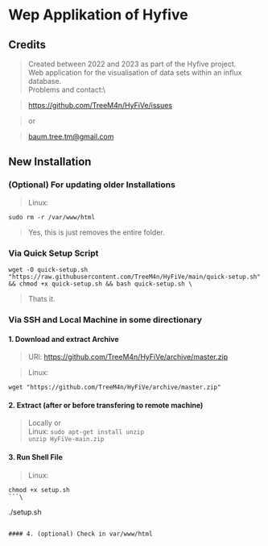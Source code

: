 # Wep Applikation of Hyfive

## Credits

>Created between 2022 and 2023 as part of the Hyfive project.\
>Web application for the visualisation of data sets within an influx database.\
>Problems and contact:\ 

>https://github.com/TreeM4n/HyFiVe/issues 

>or

>baum.tree.tm@gmail.com

## New Installation 

### (Optional) For updating older Installations

>Linux: 
```
sudo rm -r /var/www/html
```

>Yes, this is just removes the entire folder.

### Via Quick Setup Script
```
wget -O quick-setup.sh "https://raw.githubusercontent.com/TreeM4n/HyFiVe/main/quick-setup.sh" && chmod +x quick-setup.sh && bash quick-setup.sh \
 ```
>Thats it.

### Via SSH and Local Machine in some directionary
#### 1. Download and extract Archive

>URl:    https://github.com/TreeM4n/HyFiVe/archive/master.zip

>Linux: 
``` 
wget "https://github.com/TreeM4n/HyFiVe/archive/master.zip"
```

#### 2. Extract (after or before transfering to remote machine)

>Locally or \
>Linux:  ```sudo apt-get install unzip``` \
       ``` unzip HyFiVe-main.zip ```

#### 3. Run Shell File

>Linux:  
```
chmod +x setup.sh 
```\
```
./setup.sh

```

#### 4. (optional) Check in var/www/html 




